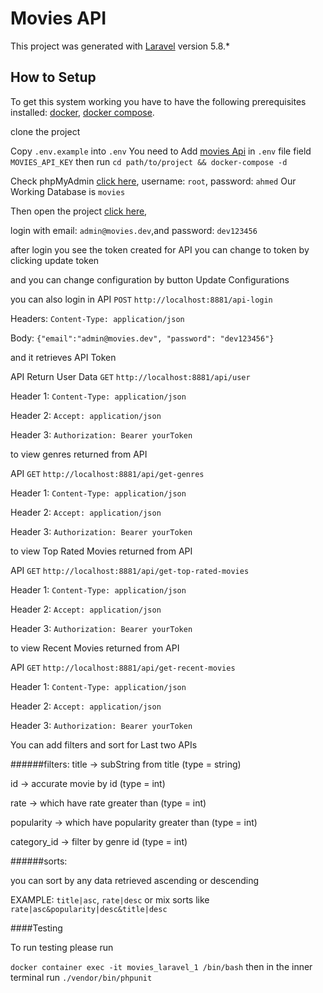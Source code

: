 # Movies API

This project was generated with [Laravel](https://laravel.com/) version 5.8.*

## How to Setup

To get this system working you have to have the following prerequisites installed:
[docker](https://www.docker.com/),
[docker compose](https://docs.docker.com/compose/).

clone the project

Copy `.env.example` into `.env`
You need to Add [movies Api](https://themoviedb.org/) in `.env` file field `MOVIES_API_KEY`
then run
`cd path/to/project && docker-compose -d
`

Check phpMyAdmin [click here](http://localhost:8883),
username: `root`, password: `ahmed`
Our Working Database is `movies`

Then open the project [click here](http://0.0.0.0:8881),

login with email: `admin@movies.dev`,and password: `dev123456`

after login you see the token created for API you can change to token by clicking update token

and you can change configuration by button Update Configurations




you can also login in API `POST`  `http://localhost:8881/api-login`

 Headers: `Content-Type: application/json`
 
 Body: `{"email":"admin@movies.dev", "password": "dev123456"}`
 
 and it retrieves API Token
 
 API Return User Data `GET`  `http://localhost:8881/api/user`
 
 Header 1: `Content-Type: application/json`
 
Header 2: `Accept: application/json`
 
Header 3: `Authorization: Bearer yourToken`

to view genres returned from API

 API  `GET`  `http://localhost:8881/api/get-genres`
 
 Header 1: `Content-Type: application/json`
 
Header 2: `Accept: application/json`
 
Header 3: `Authorization: Bearer yourToken`

to view Top Rated Movies returned from API

 API  `GET`  `http://localhost:8881/api/get-top-rated-movies`
 
 Header 1: `Content-Type: application/json`
 
Header 2: `Accept: application/json`
 
Header 3: `Authorization: Bearer yourToken`

to view Recent Movies returned from API

 API  `GET`  `http://localhost:8881/api/get-recent-movies`
 
 Header 1: `Content-Type: application/json`
 
Header 2: `Accept: application/json`
 
Header 3: `Authorization: Bearer yourToken`

You can add filters and sort for Last two APIs

######filters:
title -> subString from title (type = string)

id -> accurate movie by id (type = int)

rate -> which have rate greater than (type = int)

popularity -> which have popularity greater than (type = int)

category_id -> filter by genre id  (type = int)

######sorts:

you can sort by any data retrieved ascending or descending

EXAMPLE: `title|asc`, `rate|desc` 
or mix sorts like `rate|asc&popularity|desc&title|desc`

####Testing

To run testing please run

 `docker container exec -it movies_laravel_1 /bin/bash`
 then in the inner terminal run
 `./vendor/bin/phpunit`






